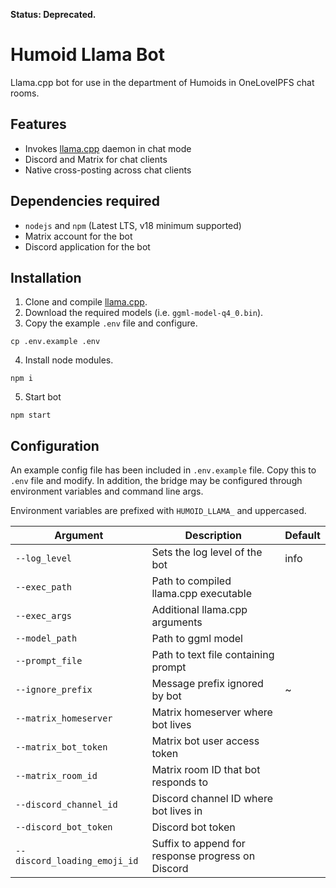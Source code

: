 **Status: Deprecated.**

# Humoid Llama Bot

Llama.cpp bot for use in the department of Humoids in OneLoveIPFS chat rooms.

## Features
* Invokes [llama.cpp](https://github.com/ggerganov/llama.cpp) daemon in chat mode
* Discord and Matrix for chat clients
* Native cross-posting across chat clients

## Dependencies required
* `nodejs` and `npm` (Latest LTS, v18 minimum supported)
* Matrix account for the bot
* Discord application for the bot

## Installation
1. Clone and compile [llama.cpp](https://github.com/ggerganov/llama.cpp).
2. Download the required models (i.e. `ggml-model-q4_0.bin`).
3. Copy the example `.env` file and configure.
```
cp .env.example .env
```
4. Install node modules.
```
npm i
```
5. Start bot
```
npm start
```

## Configuration
An example config file has been included in `.env.example` file. Copy this to `.env` file and modify. In addition, the bridge may be configured through environment variables and command line args.

Environment variables are prefixed with `HUMOID_LLAMA_` and uppercased.

|Argument|Description|Default|
|-|-|-|
|`--log_level`|Sets the log level of the bot|info|
|`--exec_path`|Path to compiled llama.cpp executable||
|`--exec_args`|Additional llama.cpp arguments||
|`--model_path`|Path to ggml model||
|`--prompt_file`|Path to text file containing prompt||
|`--ignore_prefix`|Message prefix ignored by bot|~|
|`--matrix_homeserver`|Matrix homeserver where bot lives||
|`--matrix_bot_token`|Matrix bot user access token||
|`--matrix_room_id`|Matrix room ID that bot responds to||
|`--discord_channel_id`|Discord channel ID where bot lives in||
|`--discord_bot_token`|Discord bot token||
|`--discord_loading_emoji_id`|Suffix to append for response progress on Discord||